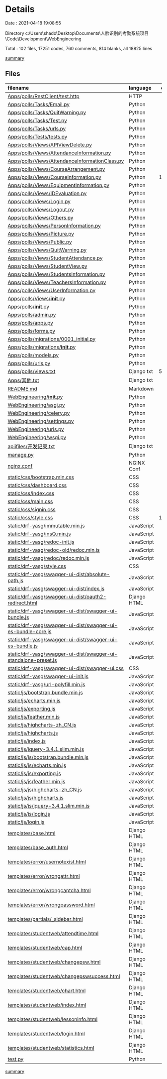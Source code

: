 # Details

Date : 2021-04-18 19:08:55

Directory c:\Users\shado\Desktop\Documents\人脸识别的考勤系统项目\Code\Development\WebEngineering

Total : 102 files,  17251 codes, 760 comments, 814 blanks, all 18825 lines

[summary](results.md)

## Files
| filename | language | code | comment | blank | total |
| :--- | :--- | ---: | ---: | ---: | ---: |
| [Apps/polls/RestClient/test.http](/Apps/polls/RestClient/test.http) | HTTP | 8 | 1 | 6 | 15 |
| [Apps/polls/Tasks/Email.py](/Apps/polls/Tasks/Email.py) | Python | 9 | 0 | 3 | 12 |
| [Apps/polls/Tasks/QuitWarning.py](/Apps/polls/Tasks/QuitWarning.py) | Python | 43 | 1 | 6 | 50 |
| [Apps/polls/Tasks/Test.py](/Apps/polls/Tasks/Test.py) | Python | 15 | 0 | 3 | 18 |
| [Apps/polls/Tasks/urls.py](/Apps/polls/Tasks/urls.py) | Python | 3 | 0 | 1 | 4 |
| [Apps/polls/Tests/tests.py](/Apps/polls/Tests/tests.py) | Python | 2 | 1 | 2 | 5 |
| [Apps/polls/Views/APIViewDelete.py](/Apps/polls/Views/APIViewDelete.py) | Python | 80 | 1 | 3 | 84 |
| [Apps/polls/Views/AttendanceInformation.py](/Apps/polls/Views/AttendanceInformation.py) | Python | 603 | 5 | 10 | 618 |
| [Apps/polls/Views/AttendanceInformationClass.py](/Apps/polls/Views/AttendanceInformationClass.py) | Python | 325 | 1 | 7 | 333 |
| [Apps/polls/Views/CourseArrangement.py](/Apps/polls/Views/CourseArrangement.py) | Python | 784 | 4 | 15 | 803 |
| [Apps/polls/Views/CourseInformation.py](/Apps/polls/Views/CourseInformation.py) | Python | 1,018 | 20 | 12 | 1,050 |
| [Apps/polls/Views/EquipmentInformation.py](/Apps/polls/Views/EquipmentInformation.py) | Python | 694 | 5 | 11 | 710 |
| [Apps/polls/Views/IDEvaluation.py](/Apps/polls/Views/IDEvaluation.py) | Python | 105 | 1 | 3 | 109 |
| [Apps/polls/Views/Login.py](/Apps/polls/Views/Login.py) | Python | 146 | 7 | 5 | 158 |
| [Apps/polls/Views/Logout.py](/Apps/polls/Views/Logout.py) | Python | 14 | 0 | 2 | 16 |
| [Apps/polls/Views/Others.py](/Apps/polls/Views/Others.py) | Python | 311 | 19 | 35 | 365 |
| [Apps/polls/Views/PersonInformation.py](/Apps/polls/Views/PersonInformation.py) | Python | 233 | 1 | 6 | 240 |
| [Apps/polls/Views/Picture.py](/Apps/polls/Views/Picture.py) | Python | 63 | 3 | 4 | 70 |
| [Apps/polls/Views/Public.py](/Apps/polls/Views/Public.py) | Python | 411 | 0 | 22 | 433 |
| [Apps/polls/Views/QuitWarning.py](/Apps/polls/Views/QuitWarning.py) | Python | 191 | 0 | 4 | 195 |
| [Apps/polls/Views/StudentAttendance.py](/Apps/polls/Views/StudentAttendance.py) | Python | 287 | 1 | 5 | 293 |
| [Apps/polls/Views/StudentView.py](/Apps/polls/Views/StudentView.py) | Python | 168 | 26 | 28 | 222 |
| [Apps/polls/Views/StudentsInformation.py](/Apps/polls/Views/StudentsInformation.py) | Python | 543 | 4 | 11 | 558 |
| [Apps/polls/Views/TeachersInformation.py](/Apps/polls/Views/TeachersInformation.py) | Python | 261 | 1 | 7 | 269 |
| [Apps/polls/Views/UserInformation.py](/Apps/polls/Views/UserInformation.py) | Python | 508 | 4 | 13 | 525 |
| [Apps/polls/Views/__init__.py](/Apps/polls/Views/__init__.py) | Python | 0 | 0 | 1 | 1 |
| [Apps/polls/__init__.py](/Apps/polls/__init__.py) | Python | 0 | 0 | 1 | 1 |
| [Apps/polls/admin.py](/Apps/polls/admin.py) | Python | 15 | 1 | 3 | 19 |
| [Apps/polls/apps.py](/Apps/polls/apps.py) | Python | 3 | 0 | 3 | 6 |
| [Apps/polls/forms.py](/Apps/polls/forms.py) | Python | 0 | 0 | 1 | 1 |
| [Apps/polls/migrations/0001_initial.py](/Apps/polls/migrations/0001_initial.py) | Python | 360 | 1 | 7 | 368 |
| [Apps/polls/migrations/__init__.py](/Apps/polls/migrations/__init__.py) | Python | 0 | 0 | 1 | 1 |
| [Apps/polls/models.py](/Apps/polls/models.py) | Python | 480 | 27 | 41 | 548 |
| [Apps/polls/urls.py](/Apps/polls/urls.py) | Python | 69 | 13 | 2 | 84 |
| [Apps/polls/views.txt](/Apps/polls/views.txt) | Django txt | 5,026 | 0 | 131 | 5,157 |
| [Apps/其他.txt](/Apps/其他.txt) | Django txt | 83 | 0 | 14 | 97 |
| [README.md](/README.md) | Markdown | 2 | 0 | 1 | 3 |
| [WebEngineering/__init__.py](/WebEngineering/__init__.py) | Python | 3 | 2 | 2 | 7 |
| [WebEngineering/asgi.py](/WebEngineering/asgi.py) | Python | 4 | 8 | 5 | 17 |
| [WebEngineering/celery.py](/WebEngineering/celery.py) | Python | 13 | 5 | 7 | 25 |
| [WebEngineering/settings.py](/WebEngineering/settings.py) | Python | 207 | 55 | 44 | 306 |
| [WebEngineering/urls.py](/WebEngineering/urls.py) | Python | 28 | 18 | 1 | 47 |
| [WebEngineering/wsgi.py](/WebEngineering/wsgi.py) | Python | 4 | 8 | 5 | 17 |
| [apiifiles/开发记录.txt](/apiifiles/开发记录.txt) | Django txt | 33 | 0 | 11 | 44 |
| [manage.py](/manage.py) | Python | 20 | 2 | 5 | 27 |
| [nginx.conf](/nginx.conf) | NGINX Conf | 55 | 76 | 17 | 148 |
| [static/css/bootstrap.min.css](/static/css/bootstrap.min.css) | CSS | 2 | 10 | 0 | 12 |
| [static/css/dashboard.css](/static/css/dashboard.css) | CSS | 80 | 6 | 19 | 105 |
| [static/css/index.css](/static/css/index.css) | CSS | 48 | 0 | 2 | 50 |
| [static/css/main.css](/static/css/main.css) | CSS | 13 | 0 | 1 | 14 |
| [static/css/signin.css](/static/css/signin.css) | CSS | 40 | 0 | 4 | 44 |
| [static/css/style.css](/static/css/style.css) | CSS | 1,023 | 8 | 28 | 1,059 |
| [static/drf-yasg/immutable.min.js](/static/drf-yasg/immutable.min.js) | JavaScript | 28 | 6 | 0 | 34 |
| [static/drf-yasg/insQ.min.js](/static/drf-yasg/insQ.min.js) | JavaScript | 1 | 3 | 0 | 4 |
| [static/drf-yasg/redoc-init.js](/static/drf-yasg/redoc-init.js) | JavaScript | 54 | 3 | 11 | 68 |
| [static/drf-yasg/redoc-old/redoc.min.js](/static/drf-yasg/redoc-old/redoc.min.js) | JavaScript | 1 | 7 | 0 | 8 |
| [static/drf-yasg/redoc/redoc.min.js](/static/drf-yasg/redoc/redoc.min.js) | JavaScript | 14 | 96 | 0 | 110 |
| [static/drf-yasg/style.css](/static/drf-yasg/style.css) | CSS | 60 | 0 | 14 | 74 |
| [static/drf-yasg/swagger-ui-dist/absolute-path.js](/static/drf-yasg/swagger-ui-dist/absolute-path.js) | JavaScript | 7 | 6 | 2 | 15 |
| [static/drf-yasg/swagger-ui-dist/index.js](/static/drf-yasg/swagger-ui-dist/index.js) | JavaScript | 7 | 9 | 2 | 18 |
| [static/drf-yasg/swagger-ui-dist/oauth2-redirect.html](/static/drf-yasg/swagger-ui-dist/oauth2-redirect.html) | Django HTML | 67 | 0 | 8 | 75 |
| [static/drf-yasg/swagger-ui-dist/swagger-ui-bundle.js](/static/drf-yasg/swagger-ui-dist/swagger-ui-bundle.js) | JavaScript | 1 | 2 | 0 | 3 |
| [static/drf-yasg/swagger-ui-dist/swagger-ui-es-bundle-core.js](/static/drf-yasg/swagger-ui-dist/swagger-ui-es-bundle-core.js) | JavaScript | 1 | 2 | 0 | 3 |
| [static/drf-yasg/swagger-ui-dist/swagger-ui-es-bundle.js](/static/drf-yasg/swagger-ui-dist/swagger-ui-es-bundle.js) | JavaScript | 1 | 2 | 0 | 3 |
| [static/drf-yasg/swagger-ui-dist/swagger-ui-standalone-preset.js](/static/drf-yasg/swagger-ui-dist/swagger-ui-standalone-preset.js) | JavaScript | 1 | 2 | 0 | 3 |
| [static/drf-yasg/swagger-ui-dist/swagger-ui.css](/static/drf-yasg/swagger-ui-dist/swagger-ui.css) | CSS | 2 | 1 | 1 | 4 |
| [static/drf-yasg/swagger-ui-init.js](/static/drf-yasg/swagger-ui-init.js) | JavaScript | 295 | 50 | 41 | 386 |
| [static/drf-yasg/url-polyfill.min.js](/static/drf-yasg/url-polyfill.min.js) | JavaScript | 1 | 0 | 0 | 1 |
| [static/js/bootstrap.bundle.min.js](/static/js/bootstrap.bundle.min.js) | JavaScript | 1 | 6 | 0 | 7 |
| [static/js/echarts.min.js](/static/js/echarts.min.js) | JavaScript | 3 | 40 | 3 | 46 |
| [static/js/exporting.js](/static/js/exporting.js) | JavaScript | 34 | 10 | 0 | 44 |
| [static/js/feather.min.js](/static/js/feather.min.js) | JavaScript | 2 | 11 | 0 | 13 |
| [static/js/highcharts-zh_CN.js](/static/js/highcharts-zh_CN.js) | JavaScript | 1 | 0 | 0 | 1 |
| [static/js/highcharts.js](/static/js/highcharts.js) | JavaScript | 566 | 8 | 0 | 574 |
| [static/js/index.js](/static/js/index.js) | JavaScript | 482 | 70 | 24 | 576 |
| [static/js/jquery-3.4.1.slim.min.js](/static/js/jquery-3.4.1.slim.min.js) | JavaScript | 1 | 1 | 0 | 2 |
| [static/js/js/bootstrap.bundle.min.js](/static/js/js/bootstrap.bundle.min.js) | JavaScript | 1 | 6 | 0 | 7 |
| [static/js/js/echarts.min.js](/static/js/js/echarts.min.js) | JavaScript | 3 | 40 | 3 | 46 |
| [static/js/js/exporting.js](/static/js/js/exporting.js) | JavaScript | 34 | 10 | 0 | 44 |
| [static/js/js/feather.min.js](/static/js/js/feather.min.js) | JavaScript | 2 | 11 | 0 | 13 |
| [static/js/js/highcharts-zh_CN.js](/static/js/js/highcharts-zh_CN.js) | JavaScript | 1 | 0 | 0 | 1 |
| [static/js/js/highcharts.js](/static/js/js/highcharts.js) | JavaScript | 566 | 8 | 0 | 574 |
| [static/js/js/jquery-3.4.1.slim.min.js](/static/js/js/jquery-3.4.1.slim.min.js) | JavaScript | 1 | 1 | 0 | 2 |
| [static/js/js/login.js](/static/js/js/login.js) | JavaScript | 66 | 0 | 9 | 75 |
| [static/js/login.js](/static/js/login.js) | JavaScript | 66 | 0 | 9 | 75 |
| [templates/base.html](/templates/base.html) | Django HTML | 65 | 0 | 20 | 85 |
| [templates/base_auth.html](/templates/base_auth.html) | Django HTML | 22 | 0 | 13 | 35 |
| [templates/error/usernotexist.html](/templates/error/usernotexist.html) | Django HTML | 4 | 0 | 1 | 5 |
| [templates/error/wrongattr.html](/templates/error/wrongattr.html) | Django HTML | 4 | 0 | 1 | 5 |
| [templates/error/wrongcaptcha.html](/templates/error/wrongcaptcha.html) | Django HTML | 4 | 0 | 1 | 5 |
| [templates/error/wrongpassword.html](/templates/error/wrongpassword.html) | Django HTML | 4 | 0 | 1 | 5 |
| [templates/partials/_sidebar.html](/templates/partials/_sidebar.html) | Django HTML | 23 | 0 | 2 | 25 |
| [templates/studentweb/attendtime.html](/templates/studentweb/attendtime.html) | Django HTML | 30 | 0 | 13 | 43 |
| [templates/studentweb/cap.html](/templates/studentweb/cap.html) | Django HTML | 30 | 0 | 0 | 30 |
| [templates/studentweb/changepsw.html](/templates/studentweb/changepsw.html) | Django HTML | 59 | 0 | 10 | 69 |
| [templates/studentweb/changepswsuccess.html](/templates/studentweb/changepswsuccess.html) | Django HTML | 18 | 0 | 1 | 19 |
| [templates/studentweb/chart.html](/templates/studentweb/chart.html) | Django HTML | 56 | 0 | 7 | 63 |
| [templates/studentweb/index.html](/templates/studentweb/index.html) | Django HTML | 16 | 0 | 8 | 24 |
| [templates/studentweb/lessoninfo.html](/templates/studentweb/lessoninfo.html) | Django HTML | 25 | 0 | 10 | 35 |
| [templates/studentweb/login.html](/templates/studentweb/login.html) | Django HTML | 50 | 0 | 8 | 58 |
| [templates/studentweb/statistics.html](/templates/studentweb/statistics.html) | Django HTML | 17 | 0 | 7 | 24 |
| [test.py](/test.py) | Python | 17 | 3 | 3 | 23 |

[summary](results.md)